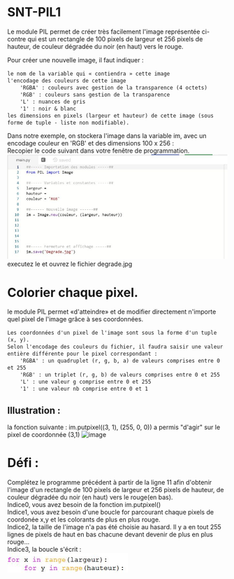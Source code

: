 # SNT-PIL1  
 Le module PIL permet de créer très facilement l'image représentée ci-contre qui est un rectangle de 100 pixels de largeur et 256 pixels de hauteur, de couleur dégradée du noir (en haut) vers le rouge.

Pour créer une nouvelle image, il faut indiquer :

    le nom de la variable qui « contiendra » cette image 
    l'encodage des couleurs de cette image
        'RGBA' : couleurs avec gestion de la transparence (4 octets)
        'RGB' : couleurs sans gestion de la transparence
        'L' : nuances de gris
        '1' : noir & blanc
    les dimensions en pixels (largeur et hauteur) de cette image (sous forme de tuple - liste non modifiable).

Dans notre exemple, on stockera l'image dans la variable im, avec un encodage couleur en 'RGB' et des dimensions 100 x 256 :  
Recopier le code suivant dans votre fenêtre de programmation.  
![image](https://github.com/Svt-lim/SNT-PIL1/blob/master/module%20PIL1/1.jpg)  
executez le et ouvrez le fichier degrade.jpg  
# Colorier chaque pixel.  
le module PIL permet «d'atteindre» et de modifier directement n'importe quel pixel de l'image grâce à ses coordonnées.

    Les coordonnées d'un pixel de l'image sont sous la forme d'un tuple (x, y).
    Selon l'encodage des couleurs du fichier, il faudra saisir une valeur entière différente pour le pixel correspondant :
        'RGBA' : un quadruplet (r, g, b, a) de valeurs comprises entre 0 et 255
        'RGB' : un triplet (r, g, b) de valeurs comprises entre 0 et 255
        'L' : une valeur g comprise entre 0 et 255
        '1' : une valeur nb comprise entre 0 et 1  

## Illustration : 
la fonction suivante : im.putpixel((3, 1), (255, 0, 0)) a permis "d'agir" sur le pixel de coordonnée (3,1)
![image](http://math.univ-lyon1.fr/irem/Formation_ISN/formation_prog_images/module_PIL/images_module_PIL/Coordonnees_PIL.png)  
# Défi  :  
Complétez le programme précédent à partir de la ligne 11 afin d'obtenir l'image d'un rectangle de 100 pixels de largeur et 256 pixels de hauteur, de couleur dégradée du noir (en haut) vers le rouge(en bas).   
Indice0, vous avez besoin de la fonction im.putpixel()  
Indice1, vous avez besoin d'une boucle for parcourant chaque pixels de coordonée x,y et les colorants de plus en plus rouge.    
Indice2, la taille de l'image n'a pas été choisie au hasard. Il y a en tout 255 lignes de pixels de haut en bas chacune devant devenir de plus en plus rouge...    
Indice3, la boucle s'écrit :   
 ![image](https://github.com/Svt-lim/SNT-PIL1/blob/master/module%20PIL1/2.jpg)
        


